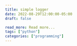 ```yaml
---
title: simple logger
date: 2022-08-29T12:00:00-05:00
draft: false

read_more: Read more...
tags: ["python"]
categories: ["programming"]
---
```

